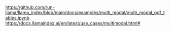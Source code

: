 https://github.com/run-llama/llama_index/blob/main/docs/examples/multi_modal/multi_modal_pdf_tables.ipynb
https://docs.llamaindex.ai/en/latest/use_cases/multimodal.html#